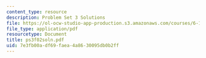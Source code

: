```yaml
---
content_type: resource
description: Problem Set 3 Solutions
file: https://ol-ocw-studio-app-production.s3.amazonaws.com/courses/6-111-introductory-digital-systems-laboratory-fall-2002/7e3fb00adf69faea4a8630095db0b2ff_ps3f02soln.pdf
file_type: application/pdf
resourcetype: Document
title: ps3f02soln.pdf
uid: 7e3fb00a-df69-faea-4a86-30095db0b2ff
---
```

